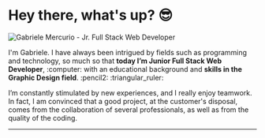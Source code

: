 <h1>Hey there, what's up? 😎</h1>
<img src="[img/banner-gh-2.png](https://raw.githubusercontent.com/gabrielemercurio-web/gabrielemercurio-web/master/img/banner-gh-2.png)" alt=" Gabriele Mercurio - Jr. Full Stack Web Developer">
<p>I'm Gabriele. I have always been intrigued by fields such as programming and technology, so much so that <strong>today I’m Junior Full Stack Web Developer</strong>, :computer: with an educational background and <strong>skills in the Graphic Design field</strong>. :pencil2: :triangular_ruler:</p>
<p>I’m constantly stimulated by new experiences, and I really enjoy teamwork. In fact, I am convinced that a good project, at the customer's disposal, comes from the collaboration of several professionals, as well as from the quality of the coding.</p>
<hr>
